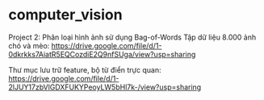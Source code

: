 # computer_vision

Project 2: Phân loại hình ảnh sử dụng Bag-of-Words
Tập dữ liệu 8.000 ảnh chó và mèo: https://drive.google.com/file/d/1-0dkrkks7AiatR5EQCozdiE2Q9nfSUga/view?usp=sharing

Thư mục lưu trữ feature, bộ từ điển trực quan: https://drive.google.com/file/d/1-2lJUY17zbVlGDXFUKYPeoyLW5bHl7k-/view?usp=sharing
